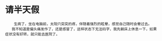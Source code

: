 # 请半天假
        生病了，坐在电脑前，太阳穴突突的疼，伴随着强烈的眩晕，感觉自己随时会晕过去。
       我不知道是偏头痛发作了，还是感冒了，这样状态下无法码字，我先躺床上休息一下，如果症状没有好转，就只能去医院了。